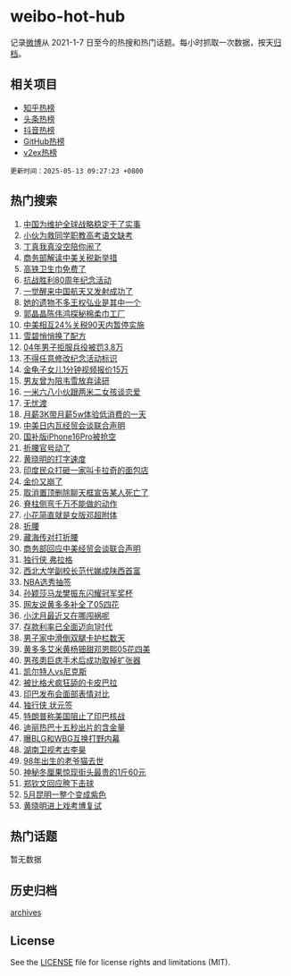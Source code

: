 # weibo-hot-hub

记录[微博](https://www.weibo.com)从 2021-1-7 日至今的热搜和热门话题。每小时抓取一次数据，按天[归档](archives)。

## 相关项目

- [知乎热榜](https://github.com/lonnyzhang423/zhihu-hot-hub)
- [头条热榜](https://github.com/lonnyzhang423/toutiao-hot-hub)
- [抖音热榜](https://github.com/lonnyzhang423/douyin-hot-hub)
- [GitHub热榜](https://github.com/lonnyzhang423/github-hot-hub)
- [v2ex热榜](https://github.com/lonnyzhang423/v2ex-hot-hub)


`更新时间：2025-05-13 09:27:23 +0800`

## 热门搜索

1. [中国为维护全球战略稳定干了实事](https://m.weibo.cn/search?containerid=100103type%3D1%26t%3D10%26q%3D%23%E4%B8%AD%E5%9B%BD%E4%B8%BA%E7%BB%B4%E6%8A%A4%E5%85%A8%E7%90%83%E6%88%98%E7%95%A5%E7%A8%B3%E5%AE%9A%E5%B9%B2%E4%BA%86%E5%AE%9E%E4%BA%8B%23&stream_entry_id=51&isnewpage=1&extparam=seat%3D1%26q%3D%2523%25E4%25B8%25AD%25E5%259B%25BD%25E4%25B8%25BA%25E7%25BB%25B4%25E6%258A%25A4%25E5%2585%25A8%25E7%2590%2583%25E6%2588%2598%25E7%2595%25A5%25E7%25A8%25B3%25E5%25AE%259A%25E5%25B9%25B2%25E4%25BA%2586%25E5%25AE%259E%25E4%25BA%258B%2523%26stream_entry_id%3D51%26c_type%3D51%26filter_type%3Drealtimehot%26cate%3D10103%26dgr%3D0%26pos%3D0%26display_time%3D1747099642%26pre_seqid%3D174709964213502322627109)
1. [小伙为救同学职教高考语文缺考](https://m.weibo.cn/search?containerid=100103type%3D1%26t%3D10%26q%3D%23%E5%B0%8F%E4%BC%99%E4%B8%BA%E6%95%91%E5%90%8C%E5%AD%A6%E8%81%8C%E6%95%99%E9%AB%98%E8%80%83%E8%AF%AD%E6%96%87%E7%BC%BA%E8%80%83%23&stream_entry_id=31&isnewpage=1&extparam=seat%3D1%26stream_entry_id%3D31%26flag%3D0%26pos%3D0%26q%3D%2523%25E5%25B0%258F%25E4%25BC%2599%25E4%25B8%25BA%25E6%2595%2591%25E5%2590%258C%25E5%25AD%25A6%25E8%2581%258C%25E6%2595%2599%25E9%25AB%2598%25E8%2580%2583%25E8%25AF%25AD%25E6%2596%2587%25E7%25BC%25BA%25E8%2580%2583%2523%26realpos%3D1%26c_type%3D31%26lcate%3D5001%26filter_type%3Drealtimehot%26cate%3D5001%26dgr%3D0%26band_rank%3D1%26display_time%3D1747099642%26pre_seqid%3D174709964213502322627109)
1. [丁真我真没空陪你闹了](https://m.weibo.cn/search?containerid=100103type%3D1%26t%3D10%26q%3D%E4%B8%81%E7%9C%9F%E6%88%91%E7%9C%9F%E6%B2%A1%E7%A9%BA%E9%99%AA%E4%BD%A0%E9%97%B9%E4%BA%86&stream_entry_id=31&isnewpage=1&extparam=seat%3D1%26stream_entry_id%3D31%26flag%3D2%26pos%3D1%26q%3D%25E4%25B8%2581%25E7%259C%259F%25E6%2588%2591%25E7%259C%259F%25E6%25B2%25A1%25E7%25A9%25BA%25E9%2599%25AA%25E4%25BD%25A0%25E9%2597%25B9%25E4%25BA%2586%26realpos%3D2%26c_type%3D31%26lcate%3D5001%26filter_type%3Drealtimehot%26cate%3D5001%26dgr%3D0%26band_rank%3D2%26display_time%3D1747099642%26pre_seqid%3D174709964213502322627109)
1. [商务部解读中美关税新举措](https://m.weibo.cn/search?containerid=100103type%3D1%26t%3D10%26q%3D%23%E5%95%86%E5%8A%A1%E9%83%A8%E8%A7%A3%E8%AF%BB%E4%B8%AD%E7%BE%8E%E5%85%B3%E7%A8%8E%E6%96%B0%E4%B8%BE%E6%8E%AA%23&stream_entry_id=31&isnewpage=1&extparam=seat%3D1%26stream_entry_id%3D31%26flag%3D0%26pos%3D2%26q%3D%2523%25E5%2595%2586%25E5%258A%25A1%25E9%2583%25A8%25E8%25A7%25A3%25E8%25AF%25BB%25E4%25B8%25AD%25E7%25BE%258E%25E5%2585%25B3%25E7%25A8%258E%25E6%2596%25B0%25E4%25B8%25BE%25E6%258E%25AA%2523%26realpos%3D3%26c_type%3D31%26lcate%3D5001%26filter_type%3Drealtimehot%26cate%3D5001%26dgr%3D0%26band_rank%3D3%26display_time%3D1747099642%26pre_seqid%3D174709964213502322627109)
1. [高铁卫生巾免费了](https://m.weibo.cn/search?containerid=100103type%3D1%26t%3D10%26q%3D%23%E9%AB%98%E9%93%81%E5%8D%AB%E7%94%9F%E5%B7%BE%E5%85%8D%E8%B4%B9%E4%BA%86%23&stream_entry_id=31&isnewpage=1&extparam=seat%3D1%26stream_entry_id%3D31%26lcate%3D5001%26pos%3D3%26q%3D%2523%25E9%25AB%2598%25E9%2593%2581%25E5%258D%25AB%25E7%2594%259F%25E5%25B7%25BE%25E5%2585%258D%25E8%25B4%25B9%25E4%25BA%2586%2523%26band_rank%3D4%26topic_ad%3D1%26c_type%3D31%26adid%3D285602%26is_ad_pos%3D1%26cate%3D5001%26dgr%3D0%26filter_type%3Drealtimehot%26display_time%3D1747099642%26pre_seqid%3D174709964213502322627109)
1. [抗战胜利80周年纪念活动](https://m.weibo.cn/search?containerid=100103type%3D1%26t%3D10%26q%3D%23%E6%8A%97%E6%88%98%E8%83%9C%E5%88%A980%E5%91%A8%E5%B9%B4%E7%BA%AA%E5%BF%B5%E6%B4%BB%E5%8A%A8%23&stream_entry_id=31&isnewpage=1&extparam=seat%3D1%26stream_entry_id%3D31%26flag%3D1%26pos%3D4%26q%3D%2523%25E6%258A%2597%25E6%2588%2598%25E8%2583%259C%25E5%2588%25A980%25E5%2591%25A8%25E5%25B9%25B4%25E7%25BA%25AA%25E5%25BF%25B5%25E6%25B4%25BB%25E5%258A%25A8%2523%26realpos%3D4%26c_type%3D31%26lcate%3D5001%26filter_type%3Drealtimehot%26cate%3D5001%26dgr%3D0%26band_rank%3D4%26display_time%3D1747099642%26pre_seqid%3D174709964213502322627109)
1. [一觉醒来中国航天又发射成功了](https://m.weibo.cn/search?containerid=100103type%3D1%26t%3D10%26q%3D%23%E4%B8%80%E8%A7%89%E9%86%92%E6%9D%A5%E4%B8%AD%E5%9B%BD%E8%88%AA%E5%A4%A9%E5%8F%88%E5%8F%91%E5%B0%84%E6%88%90%E5%8A%9F%E4%BA%86%23&stream_entry_id=31&isnewpage=1&extparam=seat%3D1%26stream_entry_id%3D31%26flag%3D1%26pos%3D5%26q%3D%2523%25E4%25B8%2580%25E8%25A7%2589%25E9%2586%2592%25E6%259D%25A5%25E4%25B8%25AD%25E5%259B%25BD%25E8%2588%25AA%25E5%25A4%25A9%25E5%258F%2588%25E5%258F%2591%25E5%25B0%2584%25E6%2588%2590%25E5%258A%259F%25E4%25BA%2586%2523%26realpos%3D5%26c_type%3D31%26lcate%3D5001%26filter_type%3Drealtimehot%26cate%3D5001%26dgr%3D0%26band_rank%3D5%26display_time%3D1747099642%26pre_seqid%3D174709964213502322627109)
1. [她的遗物不多王权弘业是其中一个](https://m.weibo.cn/search?containerid=100103type%3D1%26t%3D10%26q%3D%E5%A5%B9%E7%9A%84%E9%81%97%E7%89%A9%E4%B8%8D%E5%A4%9A%E7%8E%8B%E6%9D%83%E5%BC%98%E4%B8%9A%E6%98%AF%E5%85%B6%E4%B8%AD%E4%B8%80%E4%B8%AA&stream_entry_id=31&isnewpage=1&extparam=seat%3D1%26stream_entry_id%3D31%26flag%3D2%26pos%3D6%26q%3D%25E5%25A5%25B9%25E7%259A%2584%25E9%2581%2597%25E7%2589%25A9%25E4%25B8%258D%25E5%25A4%259A%25E7%258E%258B%25E6%259D%2583%25E5%25BC%2598%25E4%25B8%259A%25E6%2598%25AF%25E5%2585%25B6%25E4%25B8%25AD%25E4%25B8%2580%25E4%25B8%25AA%26realpos%3D6%26c_type%3D31%26lcate%3D5001%26filter_type%3Drealtimehot%26cate%3D5001%26dgr%3D0%26band_rank%3D6%26display_time%3D1747099642%26pre_seqid%3D174709964213502322627109)
1. [郭晶晶陈伟鸿探秘棉柔巾工厂](https://m.weibo.cn/search?containerid=100103type%3D1%26t%3D10%26q%3D%23%E9%83%AD%E6%99%B6%E6%99%B6%E9%99%88%E4%BC%9F%E9%B8%BF%E6%8E%A2%E7%A7%98%E6%A3%89%E6%9F%94%E5%B7%BE%E5%B7%A5%E5%8E%82%23&stream_entry_id=31&isnewpage=1&extparam=seat%3D1%26stream_entry_id%3D31%26lcate%3D5001%26pos%3D7%26q%3D%2523%25E9%2583%25AD%25E6%2599%25B6%25E6%2599%25B6%25E9%2599%2588%25E4%25BC%259F%25E9%25B8%25BF%25E6%258E%25A2%25E7%25A7%2598%25E6%25A3%2589%25E6%259F%2594%25E5%25B7%25BE%25E5%25B7%25A5%25E5%258E%2582%2523%26band_rank%3D7%26topic_ad%3D1%26c_type%3D31%26adid%3D285691%26is_ad_pos%3D1%26cate%3D5001%26dgr%3D0%26filter_type%3Drealtimehot%26display_time%3D1747099642%26pre_seqid%3D174709964213502322627109)
1. [中美相互24%关税90天内暂停实施](https://m.weibo.cn/search?containerid=100103type%3D1%26t%3D10%26q%3D%23%E4%B8%AD%E7%BE%8E%E7%9B%B8%E4%BA%9224%25%E5%85%B3%E7%A8%8E90%E5%A4%A9%E5%86%85%E6%9A%82%E5%81%9C%E5%AE%9E%E6%96%BD%23&stream_entry_id=31&isnewpage=1&extparam=seat%3D1%26stream_entry_id%3D31%26flag%3D0%26pos%3D8%26q%3D%2523%25E4%25B8%25AD%25E7%25BE%258E%25E7%259B%25B8%25E4%25BA%259224%2525%25E5%2585%25B3%25E7%25A8%258E90%25E5%25A4%25A9%25E5%2586%2585%25E6%259A%2582%25E5%2581%259C%25E5%25AE%259E%25E6%2596%25BD%2523%26realpos%3D7%26c_type%3D31%26lcate%3D5001%26filter_type%3Drealtimehot%26cate%3D5001%26dgr%3D0%26band_rank%3D7%26display_time%3D1747099642%26pre_seqid%3D174709964213502322627109)
1. [雪碧悄悄换了配方](https://m.weibo.cn/search?containerid=100103type%3D1%26t%3D10%26q%3D%23%E9%9B%AA%E7%A2%A7%E6%82%84%E6%82%84%E6%8D%A2%E4%BA%86%E9%85%8D%E6%96%B9%23&stream_entry_id=31&isnewpage=1&extparam=seat%3D1%26stream_entry_id%3D31%26flag%3D0%26pos%3D9%26q%3D%2523%25E9%259B%25AA%25E7%25A2%25A7%25E6%2582%2584%25E6%2582%2584%25E6%258D%25A2%25E4%25BA%2586%25E9%2585%258D%25E6%2596%25B9%2523%26realpos%3D8%26c_type%3D31%26lcate%3D5001%26filter_type%3Drealtimehot%26cate%3D5001%26dgr%3D0%26band_rank%3D8%26display_time%3D1747099642%26pre_seqid%3D174709964213502322627109)
1. [04年男子拒服兵役被罚3.8万](https://m.weibo.cn/search?containerid=100103type%3D1%26t%3D10%26q%3D%2304%E5%B9%B4%E7%94%B7%E5%AD%90%E6%8B%92%E6%9C%8D%E5%85%B5%E5%BD%B9%E8%A2%AB%E7%BD%9A3.8%E4%B8%87%23&stream_entry_id=31&isnewpage=1&extparam=seat%3D1%26stream_entry_id%3D31%26flag%3D0%26pos%3D10%26q%3D%252304%25E5%25B9%25B4%25E7%2594%25B7%25E5%25AD%2590%25E6%258B%2592%25E6%259C%258D%25E5%2585%25B5%25E5%25BD%25B9%25E8%25A2%25AB%25E7%25BD%259A3.8%25E4%25B8%2587%2523%26realpos%3D9%26c_type%3D31%26lcate%3D5001%26filter_type%3Drealtimehot%26cate%3D5001%26dgr%3D0%26band_rank%3D9%26display_time%3D1747099642%26pre_seqid%3D174709964213502322627109)
1. [不得任意修改纪念活动标识](https://m.weibo.cn/search?containerid=100103type%3D1%26t%3D10%26q%3D%23%E4%B8%8D%E5%BE%97%E4%BB%BB%E6%84%8F%E4%BF%AE%E6%94%B9%E7%BA%AA%E5%BF%B5%E6%B4%BB%E5%8A%A8%E6%A0%87%E8%AF%86%23&stream_entry_id=31&isnewpage=1&extparam=seat%3D1%26stream_entry_id%3D31%26flag%3D1%26pos%3D11%26q%3D%2523%25E4%25B8%258D%25E5%25BE%2597%25E4%25BB%25BB%25E6%2584%258F%25E4%25BF%25AE%25E6%2594%25B9%25E7%25BA%25AA%25E5%25BF%25B5%25E6%25B4%25BB%25E5%258A%25A8%25E6%25A0%2587%25E8%25AF%2586%2523%26realpos%3D10%26c_type%3D31%26lcate%3D5001%26filter_type%3Drealtimehot%26cate%3D5001%26dgr%3D0%26band_rank%3D10%26display_time%3D1747099642%26pre_seqid%3D174709964213502322627109)
1. [金龟子女儿1分钟视频报价15万](https://m.weibo.cn/search?containerid=100103type%3D1%26t%3D10%26q%3D%23%E9%87%91%E9%BE%9F%E5%AD%90%E5%A5%B3%E5%84%BF1%E5%88%86%E9%92%9F%E8%A7%86%E9%A2%91%E6%8A%A5%E4%BB%B715%E4%B8%87%23&stream_entry_id=31&isnewpage=1&extparam=seat%3D1%26stream_entry_id%3D31%26flag%3D2%26pos%3D12%26q%3D%2523%25E9%2587%2591%25E9%25BE%259F%25E5%25AD%2590%25E5%25A5%25B3%25E5%2584%25BF1%25E5%2588%2586%25E9%2592%259F%25E8%25A7%2586%25E9%25A2%2591%25E6%258A%25A5%25E4%25BB%25B715%25E4%25B8%2587%2523%26realpos%3D11%26c_type%3D31%26lcate%3D5001%26filter_type%3Drealtimehot%26cate%3D5001%26dgr%3D0%26band_rank%3D11%26display_time%3D1747099642%26pre_seqid%3D174709964213502322627109)
1. [男友曾为陪韦雪放弃读研](https://m.weibo.cn/search?containerid=100103type%3D1%26t%3D10%26q%3D%23%E7%94%B7%E5%8F%8B%E6%9B%BE%E4%B8%BA%E9%99%AA%E9%9F%A6%E9%9B%AA%E6%94%BE%E5%BC%83%E8%AF%BB%E7%A0%94%23&stream_entry_id=31&isnewpage=1&extparam=seat%3D1%26stream_entry_id%3D31%26flag%3D2%26pos%3D13%26q%3D%2523%25E7%2594%25B7%25E5%258F%258B%25E6%259B%25BE%25E4%25B8%25BA%25E9%2599%25AA%25E9%259F%25A6%25E9%259B%25AA%25E6%2594%25BE%25E5%25BC%2583%25E8%25AF%25BB%25E7%25A0%2594%2523%26realpos%3D12%26c_type%3D31%26lcate%3D5001%26filter_type%3Drealtimehot%26cate%3D5001%26dgr%3D0%26band_rank%3D12%26display_time%3D1747099642%26pre_seqid%3D174709964213502322627109)
1. [一米六八小伙跟两米二女孩谈恋爱](https://m.weibo.cn/search?containerid=100103type%3D1%26t%3D10%26q%3D%23%E4%B8%80%E7%B1%B3%E5%85%AD%E5%85%AB%E5%B0%8F%E4%BC%99%E8%B7%9F%E4%B8%A4%E7%B1%B3%E4%BA%8C%E5%A5%B3%E5%AD%A9%E8%B0%88%E6%81%8B%E7%88%B1%23&stream_entry_id=31&isnewpage=1&extparam=seat%3D1%26stream_entry_id%3D31%26flag%3D2%26pos%3D14%26q%3D%2523%25E4%25B8%2580%25E7%25B1%25B3%25E5%2585%25AD%25E5%2585%25AB%25E5%25B0%258F%25E4%25BC%2599%25E8%25B7%259F%25E4%25B8%25A4%25E7%25B1%25B3%25E4%25BA%258C%25E5%25A5%25B3%25E5%25AD%25A9%25E8%25B0%2588%25E6%2581%258B%25E7%2588%25B1%2523%26realpos%3D13%26c_type%3D31%26lcate%3D5001%26filter_type%3Drealtimehot%26cate%3D5001%26dgr%3D0%26band_rank%3D13%26display_time%3D1747099642%26pre_seqid%3D174709964213502322627109)
1. [无忧渡](https://m.weibo.cn/search?containerid=100103type%3D1%26t%3D10%26q%3D%E6%97%A0%E5%BF%A7%E6%B8%A1&stream_entry_id=31&isnewpage=1&extparam=seat%3D1%26stream_entry_id%3D31%26flag%3D0%26pos%3D15%26q%3D%25E6%2597%25A0%25E5%25BF%25A7%25E6%25B8%25A1%26realpos%3D14%26c_type%3D31%26lcate%3D5001%26filter_type%3Drealtimehot%26cate%3D5001%26dgr%3D0%26band_rank%3D14%26display_time%3D1747099642%26pre_seqid%3D174709964213502322627109)
1. [月薪3K带月薪5w体验低消费的一天](https://m.weibo.cn/search?containerid=100103type%3D1%26t%3D10%26q%3D%E6%9C%88%E8%96%AA3K%E5%B8%A6%E6%9C%88%E8%96%AA5w%E4%BD%93%E9%AA%8C%E4%BD%8E%E6%B6%88%E8%B4%B9%E7%9A%84%E4%B8%80%E5%A4%A9&stream_entry_id=31&isnewpage=1&extparam=seat%3D1%26stream_entry_id%3D31%26flag%3D1%26pos%3D16%26q%3D%25E6%259C%2588%25E8%2596%25AA3K%25E5%25B8%25A6%25E6%259C%2588%25E8%2596%25AA5w%25E4%25BD%2593%25E9%25AA%258C%25E4%25BD%258E%25E6%25B6%2588%25E8%25B4%25B9%25E7%259A%2584%25E4%25B8%2580%25E5%25A4%25A9%26realpos%3D15%26c_type%3D31%26lcate%3D5001%26filter_type%3Drealtimehot%26cate%3D5001%26dgr%3D0%26band_rank%3D15%26display_time%3D1747099642%26pre_seqid%3D174709964213502322627109)
1. [中美日内瓦经贸会谈联合声明](https://m.weibo.cn/search?containerid=100103type%3D1%26t%3D10%26q%3D%23%E4%B8%AD%E7%BE%8E%E6%97%A5%E5%86%85%E7%93%A6%E7%BB%8F%E8%B4%B8%E4%BC%9A%E8%B0%88%E8%81%94%E5%90%88%E5%A3%B0%E6%98%8E%23&stream_entry_id=31&isnewpage=1&extparam=seat%3D1%26stream_entry_id%3D31%26flag%3D0%26pos%3D17%26q%3D%2523%25E4%25B8%25AD%25E7%25BE%258E%25E6%2597%25A5%25E5%2586%2585%25E7%2593%25A6%25E7%25BB%258F%25E8%25B4%25B8%25E4%25BC%259A%25E8%25B0%2588%25E8%2581%2594%25E5%2590%2588%25E5%25A3%25B0%25E6%2598%258E%2523%26realpos%3D16%26c_type%3D31%26lcate%3D5001%26filter_type%3Drealtimehot%26cate%3D5001%26dgr%3D0%26band_rank%3D16%26display_time%3D1747099642%26pre_seqid%3D174709964213502322627109)
1. [国补版iPhone16Pro被抢空](https://m.weibo.cn/search?containerid=100103type%3D1%26t%3D10%26q%3D%23%E5%9B%BD%E8%A1%A5%E7%89%88iPhone16Pro%E8%A2%AB%E6%8A%A2%E7%A9%BA%23&stream_entry_id=31&isnewpage=1&extparam=seat%3D1%26stream_entry_id%3D31%26flag%3D1%26pos%3D18%26q%3D%2523%25E5%259B%25BD%25E8%25A1%25A5%25E7%2589%2588iPhone16Pro%25E8%25A2%25AB%25E6%258A%25A2%25E7%25A9%25BA%2523%26realpos%3D17%26c_type%3D31%26lcate%3D5001%26filter_type%3Drealtimehot%26cate%3D5001%26dgr%3D0%26band_rank%3D17%26display_time%3D1747099642%26pre_seqid%3D174709964213502322627109)
1. [折腰官号动了](https://m.weibo.cn/search?containerid=100103type%3D1%26t%3D10%26q%3D%23%E6%8A%98%E8%85%B0%E5%AE%98%E5%8F%B7%E5%8A%A8%E4%BA%86%23&stream_entry_id=31&isnewpage=1&extparam=seat%3D1%26stream_entry_id%3D31%26flag%3D1%26pos%3D19%26q%3D%2523%25E6%258A%2598%25E8%2585%25B0%25E5%25AE%2598%25E5%258F%25B7%25E5%258A%25A8%25E4%25BA%2586%2523%26realpos%3D18%26c_type%3D31%26lcate%3D5001%26filter_type%3Drealtimehot%26cate%3D5001%26dgr%3D0%26band_rank%3D18%26display_time%3D1747099642%26pre_seqid%3D174709964213502322627109)
1. [黄晓明的打字速度](https://m.weibo.cn/search?containerid=100103type%3D1%26t%3D10%26q%3D%E9%BB%84%E6%99%93%E6%98%8E%E7%9A%84%E6%89%93%E5%AD%97%E9%80%9F%E5%BA%A6&stream_entry_id=31&isnewpage=1&extparam=seat%3D1%26stream_entry_id%3D31%26flag%3D1%26pos%3D20%26q%3D%25E9%25BB%2584%25E6%2599%2593%25E6%2598%258E%25E7%259A%2584%25E6%2589%2593%25E5%25AD%2597%25E9%2580%259F%25E5%25BA%25A6%26realpos%3D19%26c_type%3D31%26lcate%3D5001%26filter_type%3Drealtimehot%26cate%3D5001%26dgr%3D0%26band_rank%3D19%26display_time%3D1747099642%26pre_seqid%3D174709964213502322627109)
1. [印度民众打砸一家叫卡拉奇的面包店](https://m.weibo.cn/search?containerid=100103type%3D1%26t%3D10%26q%3D%23%E5%8D%B0%E5%BA%A6%E6%B0%91%E4%BC%97%E6%89%93%E7%A0%B8%E4%B8%80%E5%AE%B6%E5%8F%AB%E5%8D%A1%E6%8B%89%E5%A5%87%E7%9A%84%E9%9D%A2%E5%8C%85%E5%BA%97%23&stream_entry_id=31&isnewpage=1&extparam=seat%3D1%26stream_entry_id%3D31%26flag%3D0%26pos%3D21%26q%3D%2523%25E5%258D%25B0%25E5%25BA%25A6%25E6%25B0%2591%25E4%25BC%2597%25E6%2589%2593%25E7%25A0%25B8%25E4%25B8%2580%25E5%25AE%25B6%25E5%258F%25AB%25E5%258D%25A1%25E6%258B%2589%25E5%25A5%2587%25E7%259A%2584%25E9%259D%25A2%25E5%258C%2585%25E5%25BA%2597%2523%26realpos%3D20%26c_type%3D31%26lcate%3D5001%26filter_type%3Drealtimehot%26cate%3D5001%26dgr%3D0%26band_rank%3D20%26display_time%3D1747099642%26pre_seqid%3D174709964213502322627109)
1. [金价又崩了](https://m.weibo.cn/search?containerid=100103type%3D1%26t%3D10%26q%3D%23%E9%87%91%E4%BB%B7%E5%8F%88%E5%B4%A9%E4%BA%86%23&stream_entry_id=31&isnewpage=1&extparam=seat%3D1%26stream_entry_id%3D31%26flag%3D2%26pos%3D22%26q%3D%2523%25E9%2587%2591%25E4%25BB%25B7%25E5%258F%2588%25E5%25B4%25A9%25E4%25BA%2586%2523%26realpos%3D21%26c_type%3D31%26lcate%3D5001%26filter_type%3Drealtimehot%26cate%3D5001%26dgr%3D0%26band_rank%3D21%26display_time%3D1747099642%26pre_seqid%3D174709964213502322627109)
1. [取消置顶删除聊天框宣告某人死亡了](https://m.weibo.cn/search?containerid=100103type%3D1%26t%3D10%26q%3D%E5%8F%96%E6%B6%88%E7%BD%AE%E9%A1%B6%E5%88%A0%E9%99%A4%E8%81%8A%E5%A4%A9%E6%A1%86%E5%AE%A3%E5%91%8A%E6%9F%90%E4%BA%BA%E6%AD%BB%E4%BA%A1%E4%BA%86&stream_entry_id=31&isnewpage=1&extparam=seat%3D1%26stream_entry_id%3D31%26flag%3D2%26pos%3D23%26q%3D%25E5%258F%2596%25E6%25B6%2588%25E7%25BD%25AE%25E9%25A1%25B6%25E5%2588%25A0%25E9%2599%25A4%25E8%2581%258A%25E5%25A4%25A9%25E6%25A1%2586%25E5%25AE%25A3%25E5%2591%258A%25E6%259F%2590%25E4%25BA%25BA%25E6%25AD%25BB%25E4%25BA%25A1%25E4%25BA%2586%26realpos%3D22%26c_type%3D31%26lcate%3D5001%26filter_type%3Drealtimehot%26cate%3D5001%26dgr%3D0%26band_rank%3D22%26display_time%3D1747099642%26pre_seqid%3D174709964213502322627109)
1. [脊柱侧弯千万不能做的动作](https://m.weibo.cn/search?containerid=100103type%3D1%26t%3D10%26q%3D%E8%84%8A%E6%9F%B1%E4%BE%A7%E5%BC%AF%E5%8D%83%E4%B8%87%E4%B8%8D%E8%83%BD%E5%81%9A%E7%9A%84%E5%8A%A8%E4%BD%9C&stream_entry_id=31&isnewpage=1&extparam=seat%3D1%26stream_entry_id%3D31%26flag%3D0%26pos%3D24%26q%3D%25E8%2584%258A%25E6%259F%25B1%25E4%25BE%25A7%25E5%25BC%25AF%25E5%258D%2583%25E4%25B8%2587%25E4%25B8%258D%25E8%2583%25BD%25E5%2581%259A%25E7%259A%2584%25E5%258A%25A8%25E4%25BD%259C%26realpos%3D23%26c_type%3D31%26lcate%3D5001%26filter_type%3Drealtimehot%26cate%3D5001%26dgr%3D0%26band_rank%3D23%26display_time%3D1747099642%26pre_seqid%3D174709964213502322627109)
1. [小花简直就是女版邓超附体](https://m.weibo.cn/search?containerid=100103type%3D1%26t%3D10%26q%3D%23%E5%B0%8F%E8%8A%B1%E7%AE%80%E7%9B%B4%E5%B0%B1%E6%98%AF%E5%A5%B3%E7%89%88%E9%82%93%E8%B6%85%E9%99%84%E4%BD%93%23&stream_entry_id=31&isnewpage=1&extparam=seat%3D1%26stream_entry_id%3D31%26flag%3D2%26pos%3D25%26q%3D%2523%25E5%25B0%258F%25E8%258A%25B1%25E7%25AE%2580%25E7%259B%25B4%25E5%25B0%25B1%25E6%2598%25AF%25E5%25A5%25B3%25E7%2589%2588%25E9%2582%2593%25E8%25B6%2585%25E9%2599%2584%25E4%25BD%2593%2523%26realpos%3D24%26c_type%3D31%26lcate%3D5001%26filter_type%3Drealtimehot%26cate%3D5001%26dgr%3D0%26band_rank%3D24%26display_time%3D1747099642%26pre_seqid%3D174709964213502322627109)
1. [折腰](https://m.weibo.cn/search?containerid=100103type%3D1%26t%3D10%26q%3D%E6%8A%98%E8%85%B0&stream_entry_id=31&isnewpage=1&extparam=seat%3D1%26stream_entry_id%3D31%26flag%3D1%26pos%3D26%26q%3D%25E6%258A%2598%25E8%2585%25B0%26realpos%3D25%26c_type%3D31%26lcate%3D5001%26filter_type%3Drealtimehot%26cate%3D5001%26dgr%3D0%26band_rank%3D25%26display_time%3D1747099642%26pre_seqid%3D174709964213502322627109)
1. [藏海传对打折腰](https://m.weibo.cn/search?containerid=100103type%3D1%26t%3D10%26q%3D%23%E8%97%8F%E6%B5%B7%E4%BC%A0%E5%AF%B9%E6%89%93%E6%8A%98%E8%85%B0%23&stream_entry_id=31&isnewpage=1&extparam=seat%3D1%26stream_entry_id%3D31%26flag%3D1%26pos%3D27%26q%3D%2523%25E8%2597%258F%25E6%25B5%25B7%25E4%25BC%25A0%25E5%25AF%25B9%25E6%2589%2593%25E6%258A%2598%25E8%2585%25B0%2523%26realpos%3D26%26c_type%3D31%26lcate%3D5001%26filter_type%3Drealtimehot%26cate%3D5001%26dgr%3D0%26band_rank%3D26%26display_time%3D1747099642%26pre_seqid%3D174709964213502322627109)
1. [商务部回应中美经贸会谈联合声明](https://m.weibo.cn/search?containerid=100103type%3D1%26t%3D10%26q%3D%23%E5%95%86%E5%8A%A1%E9%83%A8%E5%9B%9E%E5%BA%94%E4%B8%AD%E7%BE%8E%E7%BB%8F%E8%B4%B8%E4%BC%9A%E8%B0%88%E8%81%94%E5%90%88%E5%A3%B0%E6%98%8E%23&stream_entry_id=31&isnewpage=1&extparam=seat%3D1%26stream_entry_id%3D31%26flag%3D0%26pos%3D28%26q%3D%2523%25E5%2595%2586%25E5%258A%25A1%25E9%2583%25A8%25E5%259B%259E%25E5%25BA%2594%25E4%25B8%25AD%25E7%25BE%258E%25E7%25BB%258F%25E8%25B4%25B8%25E4%25BC%259A%25E8%25B0%2588%25E8%2581%2594%25E5%2590%2588%25E5%25A3%25B0%25E6%2598%258E%2523%26realpos%3D27%26c_type%3D31%26lcate%3D5001%26filter_type%3Drealtimehot%26cate%3D5001%26dgr%3D0%26band_rank%3D27%26display_time%3D1747099642%26pre_seqid%3D174709964213502322627109)
1. [独行侠 弗拉格](https://m.weibo.cn/search?containerid=100103type%3D1%26t%3D10%26q%3D%E7%8B%AC%E8%A1%8C%E4%BE%A0+%E5%BC%97%E6%8B%89%E6%A0%BC&stream_entry_id=31&isnewpage=1&extparam=seat%3D1%26stream_entry_id%3D31%26flag%3D1%26pos%3D29%26q%3D%25E7%258B%25AC%25E8%25A1%258C%25E4%25BE%25A0%2520%25E5%25BC%2597%25E6%258B%2589%25E6%25A0%25BC%26realpos%3D28%26c_type%3D31%26lcate%3D5001%26filter_type%3Drealtimehot%26cate%3D5001%26dgr%3D0%26band_rank%3D28%26display_time%3D1747099642%26pre_seqid%3D174709964213502322627109)
1. [西北大学副校长范代娣成陕西首富](https://m.weibo.cn/search?containerid=100103type%3D1%26t%3D10%26q%3D%23%E8%A5%BF%E5%8C%97%E5%A4%A7%E5%AD%A6%E5%89%AF%E6%A0%A1%E9%95%BF%E8%8C%83%E4%BB%A3%E5%A8%A3%E6%88%90%E9%99%95%E8%A5%BF%E9%A6%96%E5%AF%8C%23&stream_entry_id=31&isnewpage=1&extparam=seat%3D1%26stream_entry_id%3D31%26flag%3D0%26pos%3D30%26q%3D%2523%25E8%25A5%25BF%25E5%258C%2597%25E5%25A4%25A7%25E5%25AD%25A6%25E5%2589%25AF%25E6%25A0%25A1%25E9%2595%25BF%25E8%258C%2583%25E4%25BB%25A3%25E5%25A8%25A3%25E6%2588%2590%25E9%2599%2595%25E8%25A5%25BF%25E9%25A6%2596%25E5%25AF%258C%2523%26realpos%3D29%26c_type%3D31%26lcate%3D5001%26filter_type%3Drealtimehot%26cate%3D5001%26dgr%3D0%26band_rank%3D29%26display_time%3D1747099642%26pre_seqid%3D174709964213502322627109)
1. [NBA选秀抽签](https://m.weibo.cn/search?containerid=100103type%3D1%26t%3D10%26q%3DNBA%E9%80%89%E7%A7%80%E6%8A%BD%E7%AD%BE&stream_entry_id=31&isnewpage=1&extparam=seat%3D1%26stream_entry_id%3D31%26flag%3D0%26pos%3D31%26q%3DNBA%25E9%2580%2589%25E7%25A7%2580%25E6%258A%25BD%25E7%25AD%25BE%26realpos%3D30%26c_type%3D31%26lcate%3D5001%26filter_type%3Drealtimehot%26cate%3D5001%26dgr%3D0%26band_rank%3D30%26display_time%3D1747099642%26pre_seqid%3D174709964213502322627109)
1. [孙颖莎马龙樊振东闪耀冠军奖杯](https://m.weibo.cn/search?containerid=100103type%3D1%26t%3D10%26q%3D%23%E5%AD%99%E9%A2%96%E8%8E%8E%E9%A9%AC%E9%BE%99%E6%A8%8A%E6%8C%AF%E4%B8%9C%E9%97%AA%E8%80%80%E5%86%A0%E5%86%9B%E5%A5%96%E6%9D%AF%23&stream_entry_id=31&isnewpage=1&extparam=seat%3D1%26stream_entry_id%3D31%26flag%3D1%26pos%3D32%26q%3D%2523%25E5%25AD%2599%25E9%25A2%2596%25E8%258E%258E%25E9%25A9%25AC%25E9%25BE%2599%25E6%25A8%258A%25E6%258C%25AF%25E4%25B8%259C%25E9%2597%25AA%25E8%2580%2580%25E5%2586%25A0%25E5%2586%259B%25E5%25A5%2596%25E6%259D%25AF%2523%26realpos%3D31%26c_type%3D31%26lcate%3D5001%26filter_type%3Drealtimehot%26cate%3D5001%26dgr%3D0%26band_rank%3D31%26display_time%3D1747099642%26pre_seqid%3D174709964213502322627109)
1. [网友说黄多多补全了05四花](https://m.weibo.cn/search?containerid=100103type%3D1%26t%3D10%26q%3D%23%E7%BD%91%E5%8F%8B%E8%AF%B4%E9%BB%84%E5%A4%9A%E5%A4%9A%E8%A1%A5%E5%85%A8%E4%BA%8605%E5%9B%9B%E8%8A%B1%23&stream_entry_id=31&isnewpage=1&extparam=seat%3D1%26stream_entry_id%3D31%26flag%3D0%26pos%3D33%26q%3D%2523%25E7%25BD%2591%25E5%258F%258B%25E8%25AF%25B4%25E9%25BB%2584%25E5%25A4%259A%25E5%25A4%259A%25E8%25A1%25A5%25E5%2585%25A8%25E4%25BA%258605%25E5%259B%259B%25E8%258A%25B1%2523%26realpos%3D32%26c_type%3D31%26lcate%3D5001%26filter_type%3Drealtimehot%26cate%3D5001%26dgr%3D0%26band_rank%3D32%26display_time%3D1747099642%26pre_seqid%3D174709964213502322627109)
1. [小沈月最近又在哪闯祸呢](https://m.weibo.cn/search?containerid=100103type%3D1%26t%3D10%26q%3D%E5%B0%8F%E6%B2%88%E6%9C%88%E6%9C%80%E8%BF%91%E5%8F%88%E5%9C%A8%E5%93%AA%E9%97%AF%E7%A5%B8%E5%91%A2&stream_entry_id=31&isnewpage=1&extparam=seat%3D1%26stream_entry_id%3D31%26flag%3D0%26pos%3D34%26q%3D%25E5%25B0%258F%25E6%25B2%2588%25E6%259C%2588%25E6%259C%2580%25E8%25BF%2591%25E5%258F%2588%25E5%259C%25A8%25E5%2593%25AA%25E9%2597%25AF%25E7%25A5%25B8%25E5%2591%25A2%26realpos%3D33%26c_type%3D31%26lcate%3D5001%26filter_type%3Drealtimehot%26cate%3D5001%26dgr%3D0%26band_rank%3D33%26display_time%3D1747099642%26pre_seqid%3D174709964213502322627109)
1. [存款利率已全面迈向1时代](https://m.weibo.cn/search?containerid=100103type%3D1%26t%3D10%26q%3D%23%E5%AD%98%E6%AC%BE%E5%88%A9%E7%8E%87%E5%B7%B2%E5%85%A8%E9%9D%A2%E8%BF%88%E5%90%911%E6%97%B6%E4%BB%A3%23&stream_entry_id=31&isnewpage=1&extparam=seat%3D1%26stream_entry_id%3D31%26flag%3D1%26pos%3D35%26q%3D%2523%25E5%25AD%2598%25E6%25AC%25BE%25E5%2588%25A9%25E7%258E%2587%25E5%25B7%25B2%25E5%2585%25A8%25E9%259D%25A2%25E8%25BF%2588%25E5%2590%25911%25E6%2597%25B6%25E4%25BB%25A3%2523%26realpos%3D34%26c_type%3D31%26lcate%3D5001%26filter_type%3Drealtimehot%26cate%3D5001%26dgr%3D0%26band_rank%3D34%26display_time%3D1747099642%26pre_seqid%3D174709964213502322627109)
1. [男子家中滑倒双腿卡护栏数天](https://m.weibo.cn/search?containerid=100103type%3D1%26t%3D10%26q%3D%23%E7%94%B7%E5%AD%90%E5%AE%B6%E4%B8%AD%E6%BB%91%E5%80%92%E5%8F%8C%E8%85%BF%E5%8D%A1%E6%8A%A4%E6%A0%8F%E6%95%B0%E5%A4%A9%23&stream_entry_id=31&isnewpage=1&extparam=seat%3D1%26stream_entry_id%3D31%26flag%3D1%26pos%3D36%26q%3D%2523%25E7%2594%25B7%25E5%25AD%2590%25E5%25AE%25B6%25E4%25B8%25AD%25E6%25BB%2591%25E5%2580%2592%25E5%258F%258C%25E8%2585%25BF%25E5%258D%25A1%25E6%258A%25A4%25E6%25A0%258F%25E6%2595%25B0%25E5%25A4%25A9%2523%26realpos%3D35%26c_type%3D31%26lcate%3D5001%26filter_type%3Drealtimehot%26cate%3D5001%26dgr%3D0%26band_rank%3D35%26display_time%3D1747099642%26pre_seqid%3D174709964213502322627109)
1. [黄多多艾米黄杨钿甜邓恩熙05花四美](https://m.weibo.cn/search?containerid=100103type%3D1%26t%3D10%26q%3D%23%E9%BB%84%E5%A4%9A%E5%A4%9A%E8%89%BE%E7%B1%B3%E9%BB%84%E6%9D%A8%E9%92%BF%E7%94%9C%E9%82%93%E6%81%A9%E7%86%9905%E8%8A%B1%E5%9B%9B%E7%BE%8E%23&stream_entry_id=31&isnewpage=1&extparam=seat%3D1%26stream_entry_id%3D31%26flag%3D0%26pos%3D37%26q%3D%2523%25E9%25BB%2584%25E5%25A4%259A%25E5%25A4%259A%25E8%2589%25BE%25E7%25B1%25B3%25E9%25BB%2584%25E6%259D%25A8%25E9%2592%25BF%25E7%2594%259C%25E9%2582%2593%25E6%2581%25A9%25E7%2586%259905%25E8%258A%25B1%25E5%259B%259B%25E7%25BE%258E%2523%26realpos%3D36%26c_type%3D31%26lcate%3D5001%26filter_type%3Drealtimehot%26cate%3D5001%26dgr%3D0%26band_rank%3D36%26display_time%3D1747099642%26pre_seqid%3D174709964213502322627109)
1. [男孩患巨痣手术后成功取掉扩张器](https://m.weibo.cn/search?containerid=100103type%3D1%26t%3D10%26q%3D%23%E7%94%B7%E5%AD%A9%E6%82%A3%E5%B7%A8%E7%97%A3%E6%89%8B%E6%9C%AF%E5%90%8E%E6%88%90%E5%8A%9F%E5%8F%96%E6%8E%89%E6%89%A9%E5%BC%A0%E5%99%A8%23&stream_entry_id=31&isnewpage=1&extparam=seat%3D1%26stream_entry_id%3D31%26flag%3D0%26pos%3D38%26q%3D%2523%25E7%2594%25B7%25E5%25AD%25A9%25E6%2582%25A3%25E5%25B7%25A8%25E7%2597%25A3%25E6%2589%258B%25E6%259C%25AF%25E5%2590%258E%25E6%2588%2590%25E5%258A%259F%25E5%258F%2596%25E6%258E%2589%25E6%2589%25A9%25E5%25BC%25A0%25E5%2599%25A8%2523%26realpos%3D37%26c_type%3D31%26lcate%3D5001%26filter_type%3Drealtimehot%26cate%3D5001%26dgr%3D0%26band_rank%3D37%26display_time%3D1747099642%26pre_seqid%3D174709964213502322627109)
1. [凯尔特人vs尼克斯](https://m.weibo.cn/search?containerid=100103type%3D1%26t%3D10%26q%3D%23%E5%87%AF%E5%B0%94%E7%89%B9%E4%BA%BAvs%E5%B0%BC%E5%85%8B%E6%96%AF%23&stream_entry_id=31&isnewpage=1&extparam=seat%3D1%26stream_entry_id%3D31%26flag%3D1%26pos%3D39%26q%3D%2523%25E5%2587%25AF%25E5%25B0%2594%25E7%2589%25B9%25E4%25BA%25BAvs%25E5%25B0%25BC%25E5%2585%258B%25E6%2596%25AF%2523%26realpos%3D38%26c_type%3D31%26lcate%3D5001%26filter_type%3Drealtimehot%26cate%3D5001%26dgr%3D0%26band_rank%3D38%26display_time%3D1747099642%26pre_seqid%3D174709964213502322627109)
1. [被比格犬疯狂舔的卡皮巴拉](https://m.weibo.cn/search?containerid=100103type%3D1%26t%3D10%26q%3D%23%E8%A2%AB%E6%AF%94%E6%A0%BC%E7%8A%AC%E7%96%AF%E7%8B%82%E8%88%94%E7%9A%84%E5%8D%A1%E7%9A%AE%E5%B7%B4%E6%8B%89%23&stream_entry_id=31&isnewpage=1&extparam=seat%3D1%26stream_entry_id%3D31%26flag%3D1%26pos%3D40%26q%3D%2523%25E8%25A2%25AB%25E6%25AF%2594%25E6%25A0%25BC%25E7%258A%25AC%25E7%2596%25AF%25E7%258B%2582%25E8%2588%2594%25E7%259A%2584%25E5%258D%25A1%25E7%259A%25AE%25E5%25B7%25B4%25E6%258B%2589%2523%26realpos%3D39%26c_type%3D31%26lcate%3D5001%26filter_type%3Drealtimehot%26cate%3D5001%26dgr%3D0%26band_rank%3D39%26display_time%3D1747099642%26pre_seqid%3D174709964213502322627109)
1. [印巴发布会面部表情对比](https://m.weibo.cn/search?containerid=100103type%3D1%26t%3D10%26q%3D%E5%8D%B0%E5%B7%B4%E5%8F%91%E5%B8%83%E4%BC%9A%E9%9D%A2%E9%83%A8%E8%A1%A8%E6%83%85%E5%AF%B9%E6%AF%94&stream_entry_id=31&isnewpage=1&extparam=seat%3D1%26stream_entry_id%3D31%26flag%3D1%26pos%3D41%26q%3D%25E5%258D%25B0%25E5%25B7%25B4%25E5%258F%2591%25E5%25B8%2583%25E4%25BC%259A%25E9%259D%25A2%25E9%2583%25A8%25E8%25A1%25A8%25E6%2583%2585%25E5%25AF%25B9%25E6%25AF%2594%26realpos%3D40%26c_type%3D31%26lcate%3D5001%26filter_type%3Drealtimehot%26cate%3D5001%26dgr%3D0%26band_rank%3D40%26display_time%3D1747099642%26pre_seqid%3D174709964213502322627109)
1. [独行侠 状元签](https://m.weibo.cn/search?containerid=100103type%3D1%26t%3D10%26q%3D%E7%8B%AC%E8%A1%8C%E4%BE%A0+%E7%8A%B6%E5%85%83%E7%AD%BE&stream_entry_id=31&isnewpage=1&extparam=seat%3D1%26stream_entry_id%3D31%26flag%3D1%26pos%3D42%26q%3D%25E7%258B%25AC%25E8%25A1%258C%25E4%25BE%25A0%2520%25E7%258A%25B6%25E5%2585%2583%25E7%25AD%25BE%26realpos%3D41%26c_type%3D31%26lcate%3D5001%26filter_type%3Drealtimehot%26cate%3D5001%26dgr%3D0%26band_rank%3D41%26display_time%3D1747099642%26pre_seqid%3D174709964213502322627109)
1. [特朗普称美国阻止了印巴核战](https://m.weibo.cn/search?containerid=100103type%3D1%26t%3D10%26q%3D%23%E7%89%B9%E6%9C%97%E6%99%AE%E7%A7%B0%E7%BE%8E%E5%9B%BD%E9%98%BB%E6%AD%A2%E4%BA%86%E5%8D%B0%E5%B7%B4%E6%A0%B8%E6%88%98%23&stream_entry_id=31&isnewpage=1&extparam=seat%3D1%26stream_entry_id%3D31%26flag%3D1%26pos%3D43%26q%3D%2523%25E7%2589%25B9%25E6%259C%2597%25E6%2599%25AE%25E7%25A7%25B0%25E7%25BE%258E%25E5%259B%25BD%25E9%2598%25BB%25E6%25AD%25A2%25E4%25BA%2586%25E5%258D%25B0%25E5%25B7%25B4%25E6%25A0%25B8%25E6%2588%2598%2523%26realpos%3D42%26c_type%3D31%26lcate%3D5001%26filter_type%3Drealtimehot%26cate%3D5001%26dgr%3D0%26band_rank%3D42%26display_time%3D1747099642%26pre_seqid%3D174709964213502322627109)
1. [迪丽热巴十五秒出片的含金量](https://m.weibo.cn/search?containerid=100103type%3D1%26t%3D10%26q%3D%E8%BF%AA%E4%B8%BD%E7%83%AD%E5%B7%B4%E5%8D%81%E4%BA%94%E7%A7%92%E5%87%BA%E7%89%87%E7%9A%84%E5%90%AB%E9%87%91%E9%87%8F&stream_entry_id=31&isnewpage=1&extparam=seat%3D1%26stream_entry_id%3D31%26flag%3D0%26pos%3D44%26q%3D%25E8%25BF%25AA%25E4%25B8%25BD%25E7%2583%25AD%25E5%25B7%25B4%25E5%258D%2581%25E4%25BA%2594%25E7%25A7%2592%25E5%2587%25BA%25E7%2589%2587%25E7%259A%2584%25E5%2590%25AB%25E9%2587%2591%25E9%2587%258F%26realpos%3D43%26c_type%3D31%26lcate%3D5001%26filter_type%3Drealtimehot%26cate%3D5001%26dgr%3D0%26band_rank%3D43%26display_time%3D1747099642%26pre_seqid%3D174709964213502322627109)
1. [曝BLG和WBG互换打野内幕](https://m.weibo.cn/search?containerid=100103type%3D1%26t%3D10%26q%3D%23%E6%9B%9DBLG%E5%92%8CWBG%E4%BA%92%E6%8D%A2%E6%89%93%E9%87%8E%E5%86%85%E5%B9%95%23&stream_entry_id=31&isnewpage=1&extparam=seat%3D1%26stream_entry_id%3D31%26flag%3D0%26pos%3D45%26q%3D%2523%25E6%259B%259DBLG%25E5%2592%258CWBG%25E4%25BA%2592%25E6%258D%25A2%25E6%2589%2593%25E9%2587%258E%25E5%2586%2585%25E5%25B9%2595%2523%26realpos%3D44%26c_type%3D31%26lcate%3D5001%26filter_type%3Drealtimehot%26cate%3D5001%26dgr%3D0%26band_rank%3D44%26display_time%3D1747099642%26pre_seqid%3D174709964213502322627109)
1. [湖南卫视考古李昊](https://m.weibo.cn/search?containerid=100103type%3D1%26t%3D10%26q%3D%23%E6%B9%96%E5%8D%97%E5%8D%AB%E8%A7%86%E8%80%83%E5%8F%A4%E6%9D%8E%E6%98%8A%23&stream_entry_id=31&isnewpage=1&extparam=seat%3D1%26stream_entry_id%3D31%26flag%3D1%26pos%3D46%26q%3D%2523%25E6%25B9%2596%25E5%258D%2597%25E5%258D%25AB%25E8%25A7%2586%25E8%2580%2583%25E5%258F%25A4%25E6%259D%258E%25E6%2598%258A%2523%26realpos%3D45%26c_type%3D31%26lcate%3D5001%26filter_type%3Drealtimehot%26cate%3D5001%26dgr%3D0%26band_rank%3D45%26display_time%3D1747099642%26pre_seqid%3D174709964213502322627109)
1. [98年出生的老爷猫去世](https://m.weibo.cn/search?containerid=100103type%3D1%26t%3D10%26q%3D%2398%E5%B9%B4%E5%87%BA%E7%94%9F%E7%9A%84%E8%80%81%E7%88%B7%E7%8C%AB%E5%8E%BB%E4%B8%96%23&stream_entry_id=31&isnewpage=1&extparam=seat%3D1%26stream_entry_id%3D31%26flag%3D0%26pos%3D47%26q%3D%252398%25E5%25B9%25B4%25E5%2587%25BA%25E7%2594%259F%25E7%259A%2584%25E8%2580%2581%25E7%2588%25B7%25E7%258C%25AB%25E5%258E%25BB%25E4%25B8%2596%2523%26realpos%3D46%26c_type%3D31%26lcate%3D5001%26filter_type%3Drealtimehot%26cate%3D5001%26dgr%3D0%26band_rank%3D46%26display_time%3D1747099642%26pre_seqid%3D174709964213502322627109)
1. [神秘冬厘果惊现街头最贵的1斤60元](https://m.weibo.cn/search?containerid=100103type%3D1%26t%3D10%26q%3D%23%E7%A5%9E%E7%A7%98%E5%86%AC%E5%8E%98%E6%9E%9C%E6%83%8A%E7%8E%B0%E8%A1%97%E5%A4%B4%E6%9C%80%E8%B4%B5%E7%9A%841%E6%96%A460%E5%85%83%23&stream_entry_id=31&isnewpage=1&extparam=seat%3D1%26stream_entry_id%3D31%26flag%3D1%26pos%3D48%26q%3D%2523%25E7%25A5%259E%25E7%25A7%2598%25E5%2586%25AC%25E5%258E%2598%25E6%259E%259C%25E6%2583%258A%25E7%258E%25B0%25E8%25A1%2597%25E5%25A4%25B4%25E6%259C%2580%25E8%25B4%25B5%25E7%259A%25841%25E6%2596%25A460%25E5%2585%2583%2523%26realpos%3D47%26c_type%3D31%26lcate%3D5001%26filter_type%3Drealtimehot%26cate%3D5001%26dgr%3D0%26band_rank%3D47%26display_time%3D1747099642%26pre_seqid%3D174709964213502322627109)
1. [郑钦文回应胯下击球](https://m.weibo.cn/search?containerid=100103type%3D1%26t%3D10%26q%3D%23%E9%83%91%E9%92%A6%E6%96%87%E5%9B%9E%E5%BA%94%E8%83%AF%E4%B8%8B%E5%87%BB%E7%90%83%23&stream_entry_id=31&isnewpage=1&extparam=seat%3D1%26stream_entry_id%3D31%26flag%3D1%26pos%3D49%26q%3D%2523%25E9%2583%2591%25E9%2592%25A6%25E6%2596%2587%25E5%259B%259E%25E5%25BA%2594%25E8%2583%25AF%25E4%25B8%258B%25E5%2587%25BB%25E7%2590%2583%2523%26realpos%3D48%26c_type%3D31%26lcate%3D5001%26filter_type%3Drealtimehot%26cate%3D5001%26dgr%3D0%26band_rank%3D48%26display_time%3D1747099642%26pre_seqid%3D174709964213502322627109)
1. [5月昆明一整个变成紫色](https://m.weibo.cn/search?containerid=100103type%3D1%26t%3D10%26q%3D%235%E6%9C%88%E6%98%86%E6%98%8E%E4%B8%80%E6%95%B4%E4%B8%AA%E5%8F%98%E6%88%90%E7%B4%AB%E8%89%B2%23&stream_entry_id=31&isnewpage=1&extparam=seat%3D1%26stream_entry_id%3D31%26flag%3D1%26pos%3D50%26q%3D%25235%25E6%259C%2588%25E6%2598%2586%25E6%2598%258E%25E4%25B8%2580%25E6%2595%25B4%25E4%25B8%25AA%25E5%258F%2598%25E6%2588%2590%25E7%25B4%25AB%25E8%2589%25B2%2523%26realpos%3D49%26c_type%3D31%26lcate%3D5001%26filter_type%3Drealtimehot%26cate%3D5001%26dgr%3D0%26band_rank%3D49%26display_time%3D1747099642%26pre_seqid%3D174709964213502322627109)
1. [黄晓明进上戏考博复试](https://m.weibo.cn/search?containerid=100103type%3D1%26t%3D10%26q%3D%23%E9%BB%84%E6%99%93%E6%98%8E%E8%BF%9B%E4%B8%8A%E6%88%8F%E8%80%83%E5%8D%9A%E5%A4%8D%E8%AF%95%23&stream_entry_id=31&isnewpage=1&extparam=seat%3D1%26stream_entry_id%3D31%26flag%3D0%26pos%3D51%26q%3D%2523%25E9%25BB%2584%25E6%2599%2593%25E6%2598%258E%25E8%25BF%259B%25E4%25B8%258A%25E6%2588%258F%25E8%2580%2583%25E5%258D%259A%25E5%25A4%258D%25E8%25AF%2595%2523%26realpos%3D50%26c_type%3D31%26lcate%3D5001%26filter_type%3Drealtimehot%26cate%3D5001%26dgr%3D0%26band_rank%3D50%26display_time%3D1747099642%26pre_seqid%3D174709964213502322627109)

## 热门话题

暂无数据

## 历史归档

[archives](archives)

## License

See the [LICENSE](LICENSE) file for license rights and limitations (MIT).
